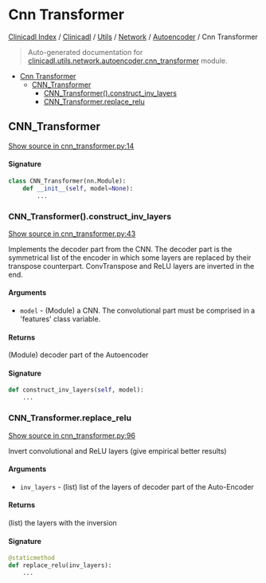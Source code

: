 # Cnn Transformer

[Clinicadl Index](../../../../README.md#clinicadl-index) /
[Clinicadl](../../../index.md#clinicadl) /
[Utils](../../index.md#utils) /
[Network](../index.md#network) /
[Autoencoder](./index.md#autoencoder) /
Cnn Transformer

> Auto-generated documentation for [clinicadl.utils.network.autoencoder.cnn_transformer](../../../../../clinicadl/utils/network/autoencoder/cnn_transformer.py) module.

- [Cnn Transformer](#cnn-transformer)
  - [CNN_Transformer](#cnn_transformer)
    - [CNN_Transformer().construct_inv_layers](#cnn_transformer()construct_inv_layers)
    - [CNN_Transformer.replace_relu](#cnn_transformerreplace_relu)

## CNN_Transformer

[Show source in cnn_transformer.py:14](../../../../../clinicadl/utils/network/autoencoder/cnn_transformer.py#L14)

#### Signature

```python
class CNN_Transformer(nn.Module):
    def __init__(self, model=None):
        ...
```

### CNN_Transformer().construct_inv_layers

[Show source in cnn_transformer.py:43](../../../../../clinicadl/utils/network/autoencoder/cnn_transformer.py#L43)

Implements the decoder part from the CNN. The decoder part is the symmetrical list of the encoder
in which some layers are replaced by their transpose counterpart.
ConvTranspose and ReLU layers are inverted in the end.

#### Arguments

- `model` - (Module) a CNN. The convolutional part must be comprised in a 'features' class variable.

#### Returns

(Module) decoder part of the Autoencoder

#### Signature

```python
def construct_inv_layers(self, model):
    ...
```

### CNN_Transformer.replace_relu

[Show source in cnn_transformer.py:96](../../../../../clinicadl/utils/network/autoencoder/cnn_transformer.py#L96)

Invert convolutional and ReLU layers (give empirical better results)

#### Arguments

- `inv_layers` - (list) list of the layers of decoder part of the Auto-Encoder

#### Returns

(list) the layers with the inversion

#### Signature

```python
@staticmethod
def replace_relu(inv_layers):
    ...
```